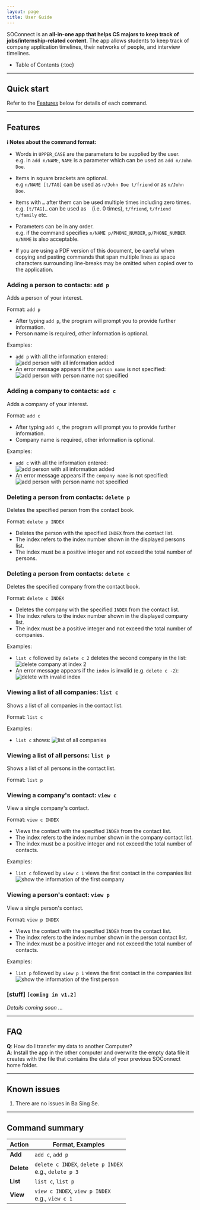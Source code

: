 ```yaml
---
layout: page
title: User Guide
---
```


SOConnect is an **all-in-one app that helps CS majors to keep track of jobs/internship-related content**. The app allows students to keep track of company application timelines, their networks of people, and interview timelines.


* Table of Contents
{:toc}

--------------------------------------------------------------------------------------------------------------------

## Quick start
Refer to the [Features](#features) below for details of each command.

--------------------------------------------------------------------------------------------------------------------

## Features

<div markdown="block" class="alert alert-info">

**:information_source: Notes about the command format:**<br>

* Words in `UPPER_CASE` are the parameters to be supplied by the user.<br>
  e.g. in `add n/NAME`, `NAME` is a parameter which can be used as `add n/John Doe`.

* Items in square brackets are optional.<br>
  e.g `n/NAME [t/TAG]` can be used as `n/John Doe t/friend` or as `n/John Doe`.

* Items with `…`​ after them can be used multiple times including zero times.<br>
  e.g. `[t/TAG]…​` can be used as ` ` (i.e. 0 times), `t/friend`, `t/friend t/family` etc.

* Parameters can be in any order.<br>
  e.g. if the command specifies `n/NAME p/PHONE_NUMBER`, `p/PHONE_NUMBER n/NAME` is also acceptable.

* If you are using a PDF version of this document, be careful when copying and pasting commands that span multiple lines as space characters surrounding line-breaks may be omitted when copied over to the application.
</div>

### Adding a person to contacts: `add p`

Adds a person of your interest.

Format: `add p​`
* After typing `add p`, the program will prompt you to provide further information.
* Person name is required, other information is optional.

Examples:
* `add p` with all the information entered:
![add person with all information added](images/addPerson.png)
* An error message appears if the `person name` is not specified:
![add person with person name not specified](images/addPersonError.png)

### Adding a company to contacts: `add c`

Adds a company of your interest.

Format: `add c`
* After typing `add c`, the program will prompt you to provide further information.
* Company name is required, other information is optional.

Examples:
* `add c` with all the information entered:
![add person with all information added](images/addCompany.png)
* An error message appears if the `company name` is not specified:
![add person with person name not specified](images/addCompanyError.png)

### Deleting a person from contacts: `delete p`

Deletes the specified person from the contact book.

Format: `delete p INDEX`
* Deletes the person with the specified `INDEX` from the contact list.
* The index refers to the index number shown in the displayed persons list.
* The index must be a positive integer and not exceed the total number of persons.

### Deleting a person from contacts: `delete c`

Deletes the specified company from the contact book.

Format: `delete c INDEX`
* Deletes the company with the specified `INDEX` from the contact list.
* The index refers to the index number shown in the displayed company list.
* The index must be a positive integer and not exceed the total number of companies.

Examples:
* `list c` followed by `delete c 2` deletes the second company in the list:
![delete company at index 2](images/deleteCompany.png)
* An error message appears if the `index` is invalid (e.g. `delete c -2`):
![delete with invalid index](images/deleteCompanyError.png)

### Viewing a list of all companies: `list c`

Shows a list of all companies in the contact list.

Format: `list c`

Examples:
* `list c` shows:
![list of all companies](images/listCompanies.png)

### Viewing a list of all persons: `list p`

Shows a list of all persons in the contact list.

Format: `list p`


### Viewing a company's contact: `view c`

View a single company's contact.

Format: `view c INDEX`
* Views the contact with the specified `INDEX` from the contact list.
* The index refers to the index number shown in the company contact list.
* The index must be a positive integer and not exceed the total number of contacts.

Examples:
* `list c` followed by `view c 1` views the first contact in the companies list
![show the information of the first company](images/viewCompany.png)

### Viewing a person's contact: `view p`

View a single person's contact.

Format: `view p INDEX`
* Views the contact with the specified `INDEX` from the contact list.
* The index refers to the index number shown in the person contact list.
* The index must be a positive integer and not exceed the total number of contacts.

Examples:
* `list p` followed by `view p 1` views the first contact in the companies list
![show the information of the first person](images/viewPerson.png)


### [stuff] `[coming in v1.2]`

_Details coming soon ..._

--------------------------------------------------------------------------------------------------------------------

## FAQ

**Q**: How do I transfer my data to another Computer?<br>
**A**: Install the app in the other computer and overwrite the empty data file it creates with the file that contains the data of your previous SOConnect home folder.

--------------------------------------------------------------------------------------------------------------------

## Known issues

1. There are no issues in Ba Sing Se.

--------------------------------------------------------------------------------------------------------------------

## Command summary

Action | Format, Examples
--------|------------------
**Add** | `add c`, `add p`
**Delete** | `delete c INDEX`, `delete p INDEX` <br> e.g., `delete p 3`
**List** | `list c`, `list p`
**View** | `view c INDEX`, `view p INDEX` <br> e.g., `view c 1`
